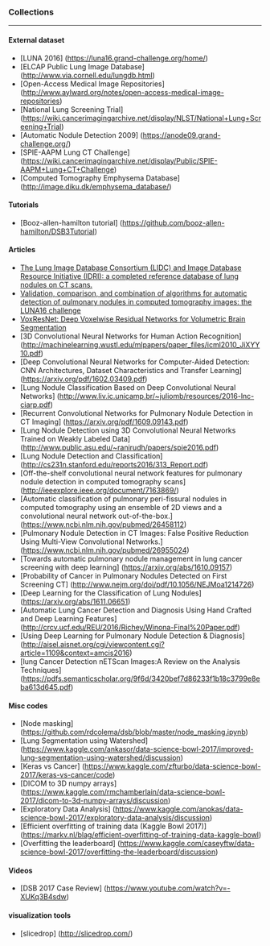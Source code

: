 ### Collections

-----------



#### External dataset

* [LUNA 2016] (https://luna16.grand-challenge.org/home/)
* [ELCAP Public Lung Image Database] (http://www.via.cornell.edu/lungdb.html)
* [Open-Access Medical Image Repositories] (http://www.aylward.org/notes/open-access-medical-image-repositories)
* [National Lung Screening Trial] (https://wiki.cancerimagingarchive.net/display/NLST/National+Lung+Screening+Trial)
* [Automatic Nodule Detection 2009] (https://anode09.grand-challenge.org/)
* [SPIE-AAPM Lung CT Challenge] (https://wiki.cancerimagingarchive.net/display/Public/SPIE-AAPM+Lung+CT+Challenge)
* [Computed Tomography Emphysema Database] (http://image.diku.dk/emphysema_database/)



#### Tutorials
* [Booz-allen-hamilton tutorial] (https://github.com/booz-allen-hamilton/DSB3Tutorial)




#### Articles
* [The Lung Image Database Consortium (LIDC) and Image Database Resource Initiative (IDRI): a completed reference database of lung nodules on CT scans.](https://www.ncbi.nlm.nih.gov/pmc/articles/PMC3041807/pdf/MPHYA6-000038-000915_1.pdf)
* [Validation, comparison, and combination of algorithms for automatic detection
of pulmonary nodules in computed tomography images: the LUNA16 challenge](https://arxiv.org/pdf/1612.08012.pdf)
* [VoxResNet: Deep Voxelwise Residual Networks for Volumetric Brain Segmentation](https://arxiv.org/abs/1608.05895)
* [3D Convolutional Neural Networks for Human Action Recognition]  (http://machinelearning.wustl.edu/mlpapers/paper_files/icml2010_JiXYY10.pdf)
* [Deep Convolutional Neural Networks for Computer-Aided Detection: CNN Architectures, Dataset Characteristics and Transfer Learning] (https://arxiv.org/pdf/1602.03409.pdf)
* [Lung Nodule Classification Based on Deep Convolutional Neural Networks] (http://www.liv.ic.unicamp.br/~juliomb/resources/2016-lnc-ciarp.pdf)
* [Recurrent Convolutional Networks for Pulmonary Nodule Detection in CT Imaging] (https://arxiv.org/pdf/1609.09143.pdf)
* [Lung Nodule Detection using 3D Convolutional Neural Networks Trained on Weakly Labeled Data] (http://www.public.asu.edu/~ranirudh/papers/spie2016.pdf)
* [Lung Nodule Detection and Classification] (http://cs231n.stanford.edu/reports2016/313_Report.pdf)
* [Off-the-shelf convolutional neural network features for pulmonary nodule detection in computed tomography scans] (http://ieeexplore.ieee.org/document/7163869/)
* [Automatic classification of pulmonary peri-fissural nodules in computed tomography using an ensemble of 2D views and a convolutional neural network out-of-the-box.] (https://www.ncbi.nlm.nih.gov/pubmed/26458112)
* [Pulmonary Nodule Detection in CT Images: False Positive Reduction Using Multi-View Convolutional Networks.] (https://www.ncbi.nlm.nih.gov/pubmed/26955024)
* [Towards automatic pulmonary nodule management in lung cancer screening with deep learning] (https://arxiv.org/abs/1610.09157)
* [Probability of Cancer in Pulmonary Nodules Detected on First Screening CT] (http://www.nejm.org/doi/pdf/10.1056/NEJMoa1214726)
* [Deep Learning for the Classification of Lung Nodules] (https://arxiv.org/abs/1611.06651)
* [Automatic Lung Cancer Detection and Diagnosis Using Hand Crafted and Deep Learning Features] (http://crcv.ucf.edu/REU/2016/Richey/Winona-Final%20Paper.pdf)
* [Using Deep Learning for Pulmonary Nodule Detection & Diagnosis] (http://aisel.aisnet.org/cgi/viewcontent.cgi?article=1109&context=amcis2016)
* [lung Cancer Detection nETScan Images:A Review on the Analysis Techniques] (https://pdfs.semanticscholar.org/9f6d/3420bef7d86233f1b18c3799e8eba613d645.pdf)



#### Misc codes
* [Node masking] (https://github.com/rdcolema/dsb/blob/master/node_masking.ipynb)
* [Lung Segmentation using Watershed] (https://www.kaggle.com/ankasor/data-science-bowl-2017/improved-lung-segmentation-using-watershed/discussion)
* [Keras vs Cancer] (https://www.kaggle.com/zfturbo/data-science-bowl-2017/keras-vs-cancer/code)
* [DICOM to 3D numpy arrays] (https://www.kaggle.com/rmchamberlain/data-science-bowl-2017/dicom-to-3d-numpy-arrays/discussion)
* [Exploratory Data Analysis] (https://www.kaggle.com/anokas/data-science-bowl-2017/exploratory-data-analysis/discussion)
* [Efficient overfitting of training data (Kaggle Bowl 2017)] (https://markv.nl/blag/efficient-overfitting-of-training-data-kaggle-bowl)
* [Overfitting the leaderboard] (https://www.kaggle.com/caseyftw/data-science-bowl-2017/overfitting-the-leaderboard/discussion)


#### Videos
* [DSB 2017 Case Review] (https://www.youtube.com/watch?v=-XUKq3B4sdw)

#### visualization tools
* [slicedrop] (http://slicedrop.com/)
